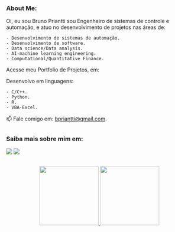 ### About Me:

Oi, eu sou Bruno Priantti sou Engenheiro de sistemas de controle e automação,  e atuo no desenvolvimento de projetos nas áreas de:  

    - Desenvolvimento de sistemas de automação.   
    - Desenvolvimento de software.
    - Data science/Data analysis.  
    - AI-machine learning engineering.  
    - Computational/Quantitative Finance.  

Acesse meu Portfolio de Projetos, em:



Desenvolvo em linguagens:  

    - C/C++.  
    - Python.  
    - R.  
    - VBA-Excel.  


📫 Fale comigo em: bpriantti@gmail.com.  

##
### Saiba mais sobre mim em:
<div> 
  <a href="https://www.instagram.com/brunopriantti/" target="_blank"><img src="https://img.shields.io/badge/-Instagram-%23E4405F?style=for-the-badge&logo=instagram&logoColor=white" target="_blank"></a>
  <a href="https://www.linkedin.com/in/bpriantti" target="_blank"><img src="https://img.shields.io/badge/-LinkedIn-%230077B5?style=for-the-badge&logo=linkedin&logoColor=white" target="_blank"></a> 

##
<div align="center">
  <a href="https://github.com/vinitoni">
    <img height="160em" src="https://github-readme-stats.vercel.app/api?username=bpriantti&show_icons=true&theme=github_dark&include_all_commits=true&count_private=true"/>
   <img height="160em" src="https://github-readme-stats.vercel.app/api/top-langs/?username=bpriantti&layout=compact&langs_count=7&theme=github_dark"/>
</div>

         
          
  

  


